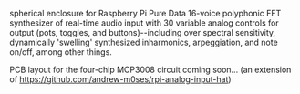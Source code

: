 spherical enclosure for Raspberry Pi Pure Data 16-voice polyphonic FFT synthesizer of real-time audio input with 30 variable analog controls for output (pots, toggles, and buttons)--including over spectral sensitivity, dynamically 'swelling' synthesized inharmonics, arpeggiation, and note on/off, among other things. 

PCB layout for the four-chip MCP3008 circuit coming soon... (an extension of https://github.com/andrew-m0ses/rpi-analog-input-hat)
